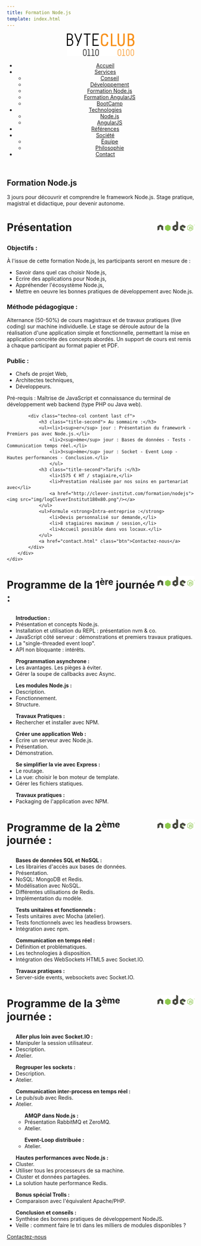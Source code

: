 ```yaml
---
title: Formation Node.js
template: index.html
---
```


<div class="js-sticky">
	<header class="header" role="banner" id="top">
		<div class="wrap cf">
			<div class="logo">
				<img src="img/logo.png" alt="{{ site }}" />
			</div>
			<nav class="wrapper-nav-main">
				<ul class="nav nav-main">
					<li class="lnk-home"><a href="index.html"><span>Accueil</span></a></li>
				<li class="current">
						<a href="services.html">Services</a>
						<ul class="nav nav-sub">
							<li><a href="services.html#conseil">Conseil</a></li>
							<li><a href="services.html#developpement">Développement</a></li>
							<li><a href="formationNodeJS.html">Formation Node.js</a></li>
							<li><a href="formationAngularJS.html">Formation AngularJS</a></li>
							<li><a href="bootcamp.html">BootCamp</a></li>
						</ul>
					</li>
					<li>
						<a href="technologies.html">Technologies</a>
						<ul class="nav nav-sub">
							<li><a href="#nodejs">Node.js</a></li>
							<li><a href="#angularjs">AngularJS</a></li>
						</ul>
					</li>
					<li><a href="references.html">Références</a></li>
					<li>
						<a href="societe.html">Société</a>
						<ul class="nav nav-sub">
							<li><a href="#equipe">Équipe</a></li>
							<li><a href="#philosophie">Philosophie</a></li>
						</ul>
					</li>
					<li><a href="contact.html">Contact</a></li>
				</ul>
			</nav>
		</div>
	</header>
</div>

<section class="banner">
	<div class="wrap cf">
		<div class="inner">
			<h1 class="page-title">Formation Node.js</h1>
			<div class="banner-text-wrapper">
				<p class="banner-text">3 jours pour découvrir et comprendre le framework Node.js. Stage pratique, magistral et didactique, pour devenir autonome.</p>
			</div>
			</div>
		</div>
	</div>
</section>

<div class="techno-logo">
	<div class="wrap cf">
		<div class="inner">
			<h3 style="font-size:2em;">
				<img src="img/logo-nodejs.png" alt="Node.js" style="width:100px;float:right;">
				Présentation
			</h3>
		</div>
	</div>
</div>

<section class="section">
	<div class="wrap cf">
		<div class="inner">
			<div class="techno-col content cf">
				<h3 class="title-second">Objectifs :</h3>
				<p>À l'issue de cette formation Node.js, les participants seront en mesure de :</p>
				<ul><li>Savoir dans quel cas choisir Node.js,</li>
					<li>Ecrire des applications pour Node.js,</li>
					<li>Appréhender l'écosystème Node.js,</li>
					<li>Mettre en oeuvre les bonnes pratiques de développement avec Node.js.</li>
					</ul>
				<h3 class="title-second">Méthode pédagogique :</h3>
				<p>Alternance (50-50%) de cours magistraux et de travaux pratiques (live coding) sur machine individuelle. Le stage se déroule autour de la réalisation d'une application simple et fonctionnelle, permettant la mise en application concrète des concepts abordés. Un support de cours est remis à chaque participant au format papier et PDF.</p>
				<h3 class="title-second">Public :</h3>
				<ul><li>Chefs de projet Web,</li>
					<li>Architectes techniques,</li>
					<li>Développeurs.</li>
					</ul>
				<p>Pré-requis : Maîtrise de JavaScript et connaissance du terminal de développement web backend (type PHP ou Java web).</p>
			</div>

			<div class="techno-col content last cf">
				<h3 class="title-second"> Au sommaire :</h3>
				<ul><li>1<sup>er</sup> jour : Présentation du framework - Premiers pas avec Node.js.</li>
					<li>2<sup>ème</sup> jour : Bases de données - Tests - Communication temps réel.</li>
					<li>3<sup>ème</sup> jour : Socket - Event Loop - Hautes performances - Conclusion.</li>
					</ul>
				<h3 class="title-second">Tarifs :</h3>
					<li>1575 € HT / stagiaire,</li>
					<li>Prestation réalisée par nos soins en partenariat avec</li>
					<a href="http://clever-institut.com/formation/nodejs"><img src="img/logCleverInstitut180x80.png"/></a>
				</ul>
				<ul>Formule <strong>Intra-entreprise :</strong>
					<li>Devis personnalisé sur demande,</li>
					<li>8 stagiaires maximum / session,</li>
					<li>Accueil possible dans vos locaux.</li>
				</ul>
				<a href="contact.html" class="btn">Contactez-nous</a>
			</div>
		</div>
	</div>
</section>

<div class="techno-logo">
	<div class="wrap cf">
		<div class="inner">
			<h3 style="font-size:2em;">
				<img src="img/logo-nodejs.png" alt="Node.js" style="width:100px;float:right;">
				Programme de la 1<sup>ère</sup> journée :
			</h3>
		</div>
	</div>
</div>
<section class="section">
	<div class="wrap cf">
		<div class="inner">
			<div class="techno-col content cf">
				<ul><strong>Introduction :</strong>
					<li>Présentation et concepts Node.js.</li>
					<li>Installation et utilisation du REPL : présentation nvm & co.</li>
					<li>JavaScript côté serveur : démonstrations et premiers travaux pratiques.</li>
					<li>La "single-threaded event loop".</li>
					<li>API non bloquante : intérêts.</li>
					</ul>
				<ul><strong>Programmation asynchrone :</strong>
					<li>Les avantages. Les pièges à éviter.</li>
					<li>Gérer la soupe de callbacks avec Async.</li>
					</ul>
				<ul><strong>Les modules Node.js :</strong>
					<li>Description.</li>
					<li>Fonctionnement.</li>
					<li>Structure.</li>
					</ul>
			</div>
			<div class="techno-col content last cf">
				<ul><strong>Travaux Pratiques :</strong>
					<li>Rechercher et installer avec NPM.</li>
					</ul>
				<ul><strong>Créer une application Web :</strong>
					<li>Écrire un serveur avec Node.js.</li>
					<li>Présentation.</li>
					<li>Démonstration.</li>
					</ul>
				<ul><strong>Se simplifier la vie avec Express :</strong>
					<li>Le routage.</li>
					<li>La vue: choisir le bon moteur de template.</li>
					<li>Gérer les fichiers statiques.</li>
					</ul>
				<ul><strong>Travaux pratiques :</strong>
					<li>Packaging de l'application avec NPM.</li>
					</ul>
			</div>
		</div>
	</div>
</section>

<div class="techno-logo">
	<div class="wrap cf">
		<div class="inner">
			<h3 style="font-size:2em;">
				<img src="img/logo-nodejs.png" alt="Node.js" style="width:100px;float:right;">
				Programme de la 2<sup>ème</sup> journée :
			</h3>
		</div>
	</div>
</div>
<section class="section">
	<div class="wrap cf">
		<div class="inner">
			<div class="techno-col content cf">
				<ul><strong>Bases de données SQL et NoSQL :</strong>
					<li>Les librairies d'accès aux bases de données.</li>
					<li>Présentation.</li>
					<li>NoSQL: MongoDB et Redis.</li>
					<li>Modélisation avec NoSQL.</li>
					<li>Différentes utilisations de Redis.</li>
					<li>Implémentation du modèle.</li>
					</ul>
				<ul><strong>Tests unitaires et fonctionnels :</strong>
					<li>Tests unitaires avec Mocha (atelier).</li>
					<li>Tests fonctionnels avec les headless browsers.</li>
					<li>Intégration avec npm.</li>
					</ul>
			</div>
			<div class="techno-col content last cf">
				<ul><strong>Communication en temps réel :</strong>
					<li>Définition et problématiques.</li>
					<li>Les technologies à disposition.</li>
					<li>Intégration des WebSockets HTML5 avec Socket.IO.</li>
					</ul>
				<ul><strong>Travaux pratiques :</strong>
					<li>Server-side events, websockets avec Socket.IO.</li>
					</ul>
			</div>
		</div>
	</div>
</section>

<div class="techno-logo">
	<div class="wrap cf">
		<div class="inner">
			<h3 style="font-size:2em;">
				<img src="img/logo-nodejs.png" alt="Node.js" style="width:100px;float:right;">
				Programme de la 3<sup>ème</sup> journée :
			</h3>
		</div>
	</div>
</div>

<section class="section">
	<div class="wrap cf">
		<div class="inner">
			<div class="techno-col content cf">
				<ul><strong>Aller plus loin avec Socket.IO :</strong>
					<li>Manipuler la session utilisateur.</li>
					<li>Description.</li>
					<li>Atelier.</li>
					</ul>
				<ul><strong>Regrouper les sockets :</strong>
					<li>Description.</li>
					<li>Atelier.</li>
					</ul>
				<ul><strong>Communication inter-process en temps réel :</strong>
					<li>Le pub/sub avec Redis.</li>
					<li>Atelier.</li>
				<ul><strong>AMQP dans Node.js :</strong>
					<li>Présentation RabbitMQ et ZeroMQ.</li>
					<li>Atelier.</li>
					</ul>
				<ul><strong>Event-Loop distribuée :</strong>
					<li>Atelier.</li>
					</ul>
			</div>
			<div class="techno-col content last cf">
				<ul><strong>Hautes performances avec Node.js :</strong>
					<li>Cluster.</li>
					<li>Utiliser tous les processeurs de sa machine.</li>
					<li>Cluster et données partagées.</li>
					<li>La solution haute performance Redis.</li>
					</ul>
				<ul><strong>Bonus spécial Trolls :</strong>
					<li>Comparaison avec l'équivalent Apache/PHP.</li>
					</ul>
				<ul><strong>Conclusion et conseils :</strong>
					<li>Synthèse des bonnes pratiques de développement NodeJS.</li>
					<li>Veille : comment faire le tri dans les milliers de modules disponibles ?</li>
					</ul>
				<a href="contact.html" class="btn">Contactez-nous</a>
			</div>
		</div>
	</div>
</section>
